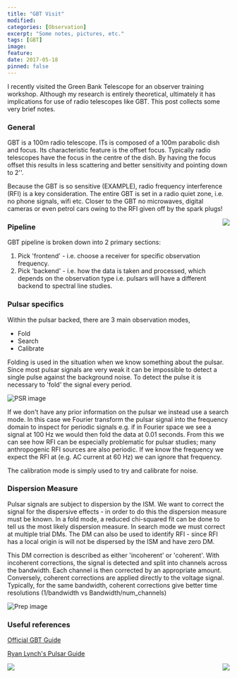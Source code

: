 ```yaml
---
title: "GBT Visit"
modified:
categories: [Observation]
excerpt: "Some notes, pictures, etc."
tags: [GBT]
image:
feature:
date: 2017-05-18
pinned: false
---
```


I recently visited the Green Bank Telescope for an observer training workshop. Although my research is entirely theoretical, ultimately it has implications for use of radio telescopes like GBT. This post collects some very brief notes.

### General
GBT is a 100m radio telescope. ITs is composed of a 100m parabolic dish and focus. Its characteristic feature is the offset focus. Typically radio telescopes have the focus in the centre of the dish. By having the focus offset this results in less scattering and better sensitivity and pointing down to 2''.

Because the GBT is so sensitive (EXAMPLE), radio frequency interference (RFI) is a key consideration. The entire GBT is set in a radio quiet zone, i.e. no phone signals, wifi etc. Closer to the GBT no microwaves, digital cameras or even petrol cars owing to the RFI given off by the spark plugs!

<img src="http://tomkimpson.com/images/GBT3.jpg" align="right">

### Pipeline

GBT pipeline is broken down into 2 primary sections:

1. Pick 'frontend' - i.e. choose a receiver for specific observation frequency.
2. Pick 'backend' - i.e. how the data is taken and processed, which depends on the observation type i.e. pulsars will have a different backend to spectral line studies.

### Pulsar specifics
Within the pulsar backed, there are 3 main observation modes,

* Fold
* Search
* Calibrate


Folding is used in the situation when we know something about the pulsar. Since most pulsar signals are very weak it can be impossible to detect a single pulse against the background noise. To detect the pulse it is necessary to 'fold' the signal every period.

![PSR image](http://tomkimpson.com/images/psrfolding.png)

If we don't have any prior information on the pulsar we instead use a search mode. In this case we Fourier transform the pulsar signal into the frequency domain to inspect for periodic signals e.g. if in Fourier space we see a signal at 100 Hz we would then fold the data at 0.01 seconds. From this we can see how RFI can be especially problematic for pulsar studies; many anthropogenic RFI sources are also periodic. If we know the frequency we expect the RFI at (e.g. AC current at 60 Hz) we can ignore that frequency.

The calibration mode is simply used to try and calibrate for noise.  


### Dispersion Measure

Pulsar signals are subject to dispersion by the ISM. We want to correct the signal for the dispersive effects - in order to do this the dispersion measure must be known. In a fold mode, a reduced chi-squared fit can be done to tell us the most likely dispersion measure. In search mode we must correct at multiple trial DMs. The DM can also be used to identify RFI - since RFI has a local origin is will not be dispersed by the ISM and have zero DM.

This DM correction is described as either 'incoherent' or 'coherent'.
With incoherent corrections, the signal is detected and split into channels across the bandwidth. Each channel is then corrected by an appropriate amount. Conversely, coherent corrections are applied directly to the voltage signal. Typically, for the same bandwidth, coherent corrections give better time resolutions (1/bandwidth vs Bandwidth/num_channels)

![Prep image](http://tomkimpson.com/images/prepfold.png)


### Useful references
[Official GBT Guide](https://science.nrao.edu/facilities/gbt/observing/GBTog.pdf)

[Ryan Lynch's Pulsar Guide](http://pulsarsearchcollaboratory.com/wp-content/uploads/2016/01/PSC_search_guide.pdf)


<img src="http://tomkimpson.com/images/GBT1.jpg" align="left">
<img src="http://tomkimpson.com/images/GBT2.jpg" align="right">
